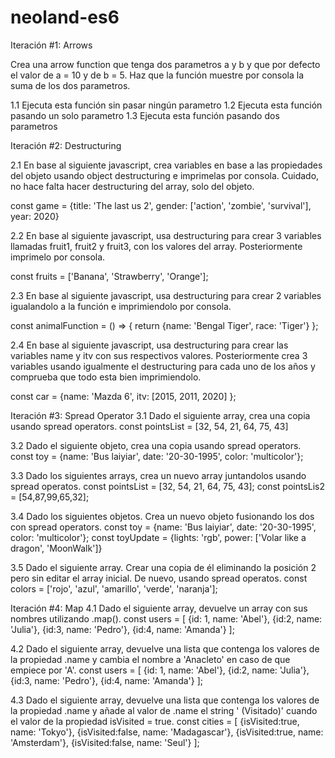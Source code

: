 # neoland-es6
Iteración #1: Arrows

Crea una arrow function que tenga dos parametros a y b y 
que por defecto el valor de a = 10 y de b = 5. Haz que la función muestre 
por consola la suma de los dos parametros.

1.1 Ejecuta esta función sin pasar ningún parametro
1.2 Ejecuta esta función pasando un solo parametro
1.3 Ejecuta esta función pasando dos parametros



Iteración #2: Destructuring

2.1 En base al siguiente javascript, crea variables en base a las propiedades 
del objeto usando object destructuring e imprimelas por consola. Cuidado, 
no hace falta hacer destructuring del array, solo del objeto.

const game = {title: 'The last us 2', gender: ['action', 'zombie', 'survival'], year: 2020}

2.2 En base al siguiente javascript, usa destructuring para crear 3 variables 
llamadas fruit1, fruit2 y fruit3, con los valores del array. Posteriormente
imprimelo por consola.

const fruits = ['Banana', 'Strawberry', 'Orange'];

2.3 En base al siguiente javascript, usa destructuring para crear 2 
variables igualandolo a la función e imprimiendolo por consola.

const animalFunction = () => {
    return {name: 'Bengal Tiger', race: 'Tiger'}
};

2.4 En base al siguiente javascript, usa destructuring para crear las 
variables name y itv con sus respectivos valores. Posteriormente crea 
3 variables usando igualmente el destructuring para cada uno de los años 
y comprueba que todo esta bien imprimiendolo.

const car = {name: 'Mazda 6', itv: [2015, 2011, 2020] };

Iteración #3: Spread Operator
3.1 Dado el siguiente array, crea una copia usando spread operators.
const pointsList = [32, 54, 21, 64, 75, 43]

3.2 Dado el siguiente objeto, crea una copia usando spread operators.
const toy = {name: 'Bus laiyiar', date: '20-30-1995', color: 'multicolor'};

3.3 Dado los siguientes arrays, crea un nuevo array juntandolos usando 
spread operatos.
const pointsList = [32, 54, 21, 64, 75, 43];
const pointsLis2 = [54,87,99,65,32];

3.4 Dado los siguientes objetos. Crea un nuevo objeto fusionando los dos 
con spread operators.
const toy = {name: 'Bus laiyiar', date: '20-30-1995', color: 'multicolor'};
const toyUpdate = {lights: 'rgb', power: ['Volar like a dragon', 'MoonWalk']}

3.5 Dado el siguiente array. Crear una copia de él eliminando la posición 2 
pero sin editar el array inicial. De nuevo, usando spread operatos.
const colors = ['rojo', 'azul', 'amarillo', 'verde', 'naranja'];

Iteración #4: Map
4.1 Dado el siguiente array, devuelve un array con sus nombres 
utilizando .map().
const users = [
	{id: 1, name: 'Abel'},
	{id:2, name: 'Julia'},
	{id:3, name: 'Pedro'},
	{id:4, name: 'Amanda'}
];

4.2 Dado el siguiente array, devuelve una lista que contenga los valores 
de la propiedad .name y cambia el nombre a 'Anacleto' en caso de que 
empiece por 'A'.
const users = [
	{id: 1, name: 'Abel'},
	{id:2, name: 'Julia'},
	{id:3, name: 'Pedro'},
	{id:4, name: 'Amanda'}
];

4.3 Dado el siguiente array, devuelve una lista que contenga los valores 
de la propiedad .name y añade al valor de .name el string ' (Visitado)' 
cuando el valor de la propiedad isVisited = true.
const cities = [
	{isVisited:true, name: 'Tokyo'}, 
	{isVisited:false, name: 'Madagascar'},
	{isVisited:true, name: 'Amsterdam'}, 
	{isVisited:false, name: 'Seul'}
];